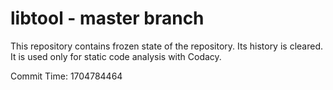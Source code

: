 # libtool - master branch

This repository contains frozen state of the repository.
Its history is cleared. It is used only for static code
analysis with Codacy.

Commit Time: 1704784464